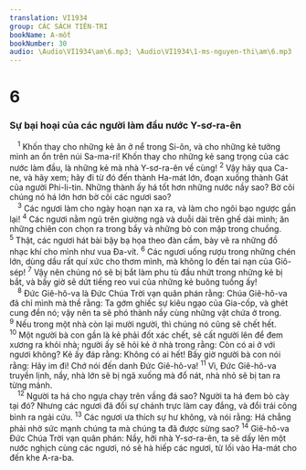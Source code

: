 ```yaml
---
translation: VI1934
group: CÁC SÁCH TIÊN-TRI
bookName: A-mốt 
bookNumber: 30
audio: \Audio\VI1934\am\6.mp3; \Audio\VI1934\1-ms-nguyen-thi\am\6.mp3
---
```


<div class="title"><h1>6</h1><h3>Sự bại hoại của các người làm đầu nước Y-sơ-ra-ên</h3></div>
<span class="verse am_6_1"> <sup>1</sup> Khốn thay cho những kẻ ăn ở nể trong Si-ôn, và cho những kẻ tưởng mình an ổn trên núi Sa-ma-ri! Khốn thay cho những kẻ sang trọng của các nước làm đầu, là những kẻ mà nhà Y-sơ-ra-ên về cùng! </span>
<span class="verse am_6_2"><sup>2</sup> Vậy hãy qua Ca-ne, và hãy xem; hãy đi từ đó đến thành Ha-mát lớn, đoạn xuống thành Gát của người Phi-li-tin. Những thành ấy há tốt hơn những nước nầy sao? Bờ cõi chúng nó há lớn hơn bờ cõi các ngươi sao? <br/></span>
<span class="verse am_6_3"> <sup>3</sup> Các ngươi làm cho ngày hoạn nạn xa ra, và làm cho ngôi bạo ngược gần lại! </span>
<span class="verse am_6_4"><sup>4</sup> Các ngươi nằm ngủ trên giường ngà và duỗi dài trên ghế dài mình; ăn những chiên con chọn ra trong bầy và những bò con mập trong chuồng. </span>
<span class="verse am_6_5"><sup>5</sup> Thật, các ngươi hát bài bậy bạ họa theo đàn cầm, bày vẽ ra những đồ nhạc khí cho mình như vua Đa-vít. </span>
<span class="verse am_6_6"><sup>6</sup> Các ngươi uống rượu trong những chén lớn, dùng dầu rất quí xức cho thơm mình, mà không lo đến tai nạn của Giô-sép! </span>
<span class="verse am_6_7"><sup>7</sup> Vậy nên chúng nó sẽ bị bắt làm phu tù đầu nhứt trong những kẻ bị bắt, và bấy giờ sẽ dứt tiếng reo vui của những kẻ buông tuồng ấy! <br/></span>
<span class="verse am_6_8"> <sup>8</sup> Đức Giê-hô-va là Đức Chúa Trời vạn quân phán rằng: Chúa Giê-hô-va đã chỉ mình mà thề rằng: Ta gớm ghiếc sự kiêu ngạo của Gia-cốp, và ghét cung đền nó; vậy nên ta sẽ phó thành nầy cùng những vật chứa ở trong. </span>
<span class="verse am_6_9"><sup>9</sup> Nếu trong một nhà còn lại mười người, thì chúng nó cũng sẽ chết hết. </span>
<span class="verse am_6_10"><sup>10</sup> Một người bà con gần là kẻ phải đốt xác chết, sẽ cất người lên để đem xương ra khỏi nhà; người ấy sẽ hỏi kẻ ở nhà trong rằng: Còn có ai ở với ngươi không? Kẻ ấy đáp rằng: Không có ai hết! Bấy giờ người bà con nói rằng: Hãy im đi! Chớ nói đến danh Đức Giê-hô-va! </span>
<span class="verse am_6_11"><sup>11</sup> Vì, Đức Giê-hô-va truyền lịnh, nầy, nhà lớn sẽ bị ngã xuống mà đổ nát, nhà nhỏ sẽ bị tan ra từng mảnh. <br/></span>
<span class="verse am_6_12"> <sup>12</sup> Người ta há cho ngựa chạy trên vầng đá sao? Người ta há đem bò cày tại đó? Nhưng các ngươi đã đổi sự chánh trực làm cay đắng, và đổi trái công bình ra ngải cứu. </span>
<span class="verse am_6_13"><sup>13</sup> Các ngươi ưa thích sự hư không, và nói rằng: Há chẳng phải nhờ sức mạnh chúng ta mà chúng ta đã được sừng sao? </span>
<span class="verse am_6_14"><sup>14</sup> Giê-hô-va Đức Chúa Trời vạn quân phán: Nầy, hỡi nhà Y-sơ-ra-ên, ta sẽ dấy lên một nước nghịch cùng các ngươi, nó sẽ hà hiếp các ngươi, từ lối vào Ha-mát cho đến khe A-ra-ba. <br/></span>
